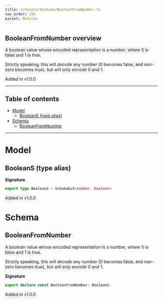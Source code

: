 ```yaml
---
title: schemata/boolean/BooleanFromNumber.ts
nav_order: 154
parent: Modules
---
```


## BooleanFromNumber overview

A boolean value whose encoded representation is a number, where 0 is false and 1 is true.

Strictly speaking, this will _decode_ any number (0 becomes false, and non-zero becomes
true), but will only _encode_ 0 and 1.

Added in v1.0.0

---

<h2 class="text-delta">Table of contents</h2>

- [Model](#model)
  - [BooleanS (type alias)](#booleans-type-alias)
- [Schema](#schema)
  - [BooleanFromNumber](#booleanfromnumber)

---

# Model

## BooleanS (type alias)

**Signature**

```ts
export type BooleanS = SchemaExt<number, boolean>
```

Added in v1.0.0

# Schema

## BooleanFromNumber

A boolean value whose encoded representation is a number, where 0 is false and 1 is true.

Strictly speaking, this will _decode_ any number (0 becomes false, and non-zero becomes
true), but will only _encode_ 0 and 1.

**Signature**

```ts
export declare const BooleanFromNumber: BooleanS
```

Added in v1.0.0
